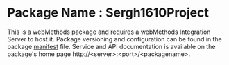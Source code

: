 # Package Name : Sergh1610Project
This is a webMethods package and requires a webMethods Integration Server to host it. Package versioning and configuration can be found in the package [manifest](./Sergh1610Project/manifest.v3) file. Service and API documentation is available on the package's home page http://&lt;server&gt;:&lt;port&gt;/&lt;packagename>.
